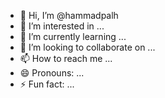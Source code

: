 - 👋 Hi, I’m @hammadpalh
- 👀 I’m interested in ...
- 🌱 I’m currently learning ...
- 💞️ I’m looking to collaborate on ...
- 📫 How to reach me ...
- 😄 Pronouns: ...
- ⚡ Fun fact: ...

<!---
hammadpalh/hammadpalh is a ✨ special ✨ repository because its `README.md` (this file) appears on your GitHub profile.
You can click the Preview link to take a look at your changes.
--->
